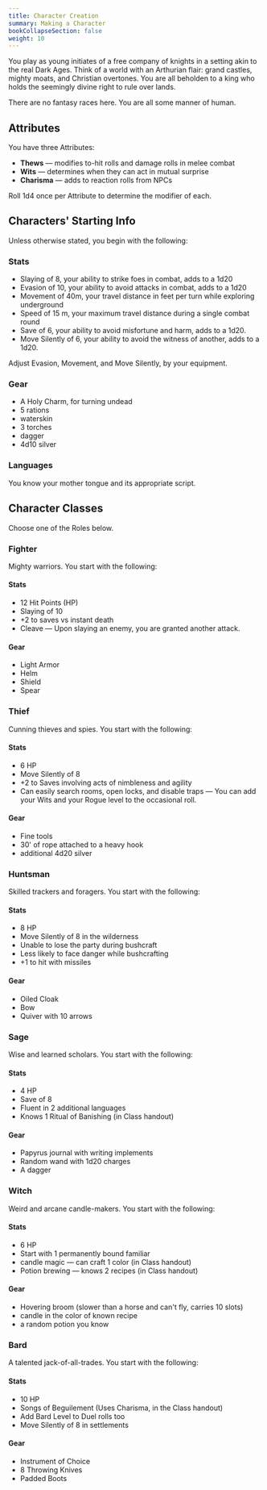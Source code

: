 ```yaml
---
title: Character Creation
summary: Making a Character
bookCollapseSection: false
weight: 10
---
```


You play as young initiates of a free company of knights in a setting akin to the real Dark Ages. Think of a world with an Arthurian flair: grand castles, mighty moats, and Christian overtones. You are all beholden to a king who holds the seemingly divine right to rule over lands.

There are no fantasy races here. You are all some manner of human.

## Attributes

You have three Attributes:

- **Thews** — modifies to-hit rolls and damage rolls in melee combat
- **Wits** — determines when they can act in mutual surprise
- **Charisma** — adds to reaction rolls from NPCs

Roll 1d4 once per Attribute to determine the modifier of each.

## Characters' Starting Info

Unless otherwise stated, you begin with the following:

### Stats

- Slaying of 8, your ability to strike foes in combat, adds to a 1d20
- Evasion of 10, your ability to avoid attacks in combat, adds to a 1d20
- Movement of 40m, your travel distance in feet per turn while exploring underground
- Speed of 15 m, your maximum travel distance during a  single combat round
- Save of 6, your ability to avoid misfortune and harm, adds to a 1d20.
- Move Silently of 6, your ability to avoid the witness of another, adds to a 1d20.

Adjust Evasion, Movement, and Move Silently, by your equipment.

### Gear

- A Holy Charm, for turning undead
- 5 rations
- waterskin
- 3 torches
- dagger
- 4d10 silver

### Languages

You know your mother tongue and its appropriate script.

## Character Classes

Choose one of the Roles below.

### Fighter

Mighty warriors. You start with the following:

#### Stats

- 12 Hit Points (HP)
- Slaying of 10
- +2 to saves vs instant death
- Cleave — Upon slaying an enemy, you are granted another attack.

#### Gear

- Light Armor
- Helm
- Shield
- Spear

### Thief

Cunning thieves and spies. You start with the following:

#### Stats

- 6 HP
- Move Silently of 8
- +2 to Saves involving acts of nimbleness and agility
- Can easily search rooms, open locks, and disable traps — You can add your Wits and your Rogue level to the occasional roll.

#### Gear

- Fine tools
- 30' of rope attached to a heavy hook
- additional 4d20 silver

### Huntsman

Skilled trackers and foragers. You start with the following:

#### Stats

- 8 HP
- Move Silently of 8 in the wilderness
- Unable to lose the party during bushcraft
- Less likely to face danger while bushcrafting
- +1 to hit with missiles

#### Gear

- Oiled Cloak
- Bow
- Quiver with 10 arrows

### Sage

Wise and learned scholars. You start with the following:

#### Stats
- 4 HP
- Save of 8
- Fluent in 2 additional languages
- Knows 1 Ritual of Banishing (in Class handout)

#### Gear

- Papyrus journal with writing implements
- Random wand with 1d20 charges
- A dagger

### Witch

Weird and arcane candle-makers. You start with the following:

#### Stats

- 6 HP
- Start with 1 permanently bound familiar
- candle magic — can craft 1 color (in Class handout)
- Potion brewing — knows 2 recipes (in Class handout)

#### Gear

- Hovering broom (slower than a horse and can't fly, carries 10 slots)
- candle in the color of known recipe
- a random potion you know

### Bard

A talented jack-of-all-trades. You start with the following:

#### Stats

- 10 HP
- Songs of Beguilement (Uses Charisma, in the Class handout)
- Add Bard Level to Duel rolls too
- Move Silently of 8 in settlements

#### Gear

- Instrument of Choice
- 8 Throwing Knives
- Padded Boots
